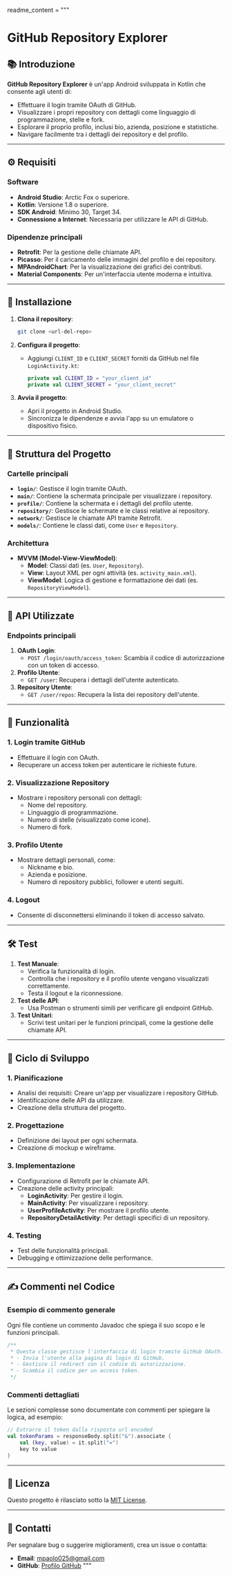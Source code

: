 readme_content = """
# GitHub Repository Explorer

## 📚 Introduzione
**GitHub Repository Explorer** è un'app Android sviluppata in Kotlin che consente agli utenti di:
- Effettuare il login tramite OAuth di GitHub.
- Visualizzare i propri repository con dettagli come linguaggio di programmazione, stelle e fork.
- Esplorare il proprio profilo, inclusi bio, azienda, posizione e statistiche.
- Navigare facilmente tra i dettagli dei repository e del profilo.

---

## ⚙️ Requisiti
### Software
- **Android Studio**: Arctic Fox o superiore.
- **Kotlin**: Versione 1.8 o superiore.
- **SDK Android**: Minimo 30, Target 34.
- **Connessione a Internet**: Necessaria per utilizzare le API di GitHub.

### Dipendenze principali
- **Retrofit**: Per la gestione delle chiamate API.
- **Picasso**: Per il caricamento delle immagini del profilo e dei repository.
- **MPAndroidChart**: Per la visualizzazione dei grafici dei contributi.
- **Material Components**: Per un'interfaccia utente moderna e intuitiva.

---

## 🚀 Installazione
1. **Clona il repository**:
   ```bash
   git clone <url-del-repo>
   ```

2. **Configura il progetto**:
   - Aggiungi `CLIENT_ID` e `CLIENT_SECRET` forniti da GitHub nel file `LoginActivity.kt`:
     ```kotlin
     private val CLIENT_ID = "your_client_id"
     private val CLIENT_SECRET = "your_client_secret"
     ```

3. **Avvia il progetto**:
   - Apri il progetto in Android Studio.
   - Sincronizza le dipendenze e avvia l'app su un emulatore o dispositivo fisico.

---

## 📂 Struttura del Progetto

### Cartelle principali
- **`login/`**: Gestisce il login tramite OAuth.
- **`main/`**: Contiene la schermata principale per visualizzare i repository.
- **`profile/`**: Contiene la schermata e i dettagli del profilo utente.
- **`repository/`**: Gestisce le schermate e le classi relative ai repository.
- **`network/`**: Gestisce le chiamate API tramite Retrofit.
- **`models/`**: Contiene le classi dati, come `User` e `Repository`.

### Architettura
- **MVVM (Model-View-ViewModel)**:
  - **Model**: Classi dati (es. `User`, `Repository`).
  - **View**: Layout XML per ogni attività (es. `activity_main.xml`).
  - **ViewModel**: Logica di gestione e formattazione dei dati (es. `RepositoryViewModel`).

---

## 🔑 API Utilizzate
### Endpoints principali
1. **OAuth Login**:
   - `POST /login/oauth/access_token`: Scambia il codice di autorizzazione con un token di accesso.
2. **Profilo Utente**:
   - `GET /user`: Recupera i dettagli dell'utente autenticato.
3. **Repository Utente**:
   - `GET /user/repos`: Recupera la lista dei repository dell'utente.

---

## 🧩 Funzionalità
### 1. Login tramite GitHub
- Effettuare il login con OAuth.
- Recuperare un access token per autenticare le richieste future.

### 2. Visualizzazione Repository
- Mostrare i repository personali con dettagli:
  - Nome del repository.
  - Linguaggio di programmazione.
  - Numero di stelle (visualizzato come icone).
  - Numero di fork.

### 3. Profilo Utente
- Mostrare dettagli personali, come:
  - Nickname e bio.
  - Azienda e posizione.
  - Numero di repository pubblici, follower e utenti seguiti.

### 4. Logout
- Consente di disconnettersi eliminando il token di accesso salvato.

---

## 🛠️ Test
1. **Test Manuale**:
   - Verifica la funzionalità di login.
   - Controlla che i repository e il profilo utente vengano visualizzati correttamente.
   - Testa il logout e la riconnessione.
2. **Test delle API**:
   - Usa Postman o strumenti simili per verificare gli endpoint GitHub.
3. **Test Unitari**:
   - Scrivi test unitari per le funzioni principali, come la gestione delle chiamate API.

---

## 🔄 Ciclo di Sviluppo
### 1. Pianificazione
- Analisi dei requisiti: Creare un'app per visualizzare i repository GitHub.
- Identificazione delle API da utilizzare.
- Creazione della struttura del progetto.

### 2. Progettazione
- Definizione dei layout per ogni schermata.
- Creazione di mockup e wireframe.

### 3. Implementazione
- Configurazione di Retrofit per le chiamate API.
- Creazione delle activity principali:
  - **LoginActivity**: Per gestire il login.
  - **MainActivity**: Per visualizzare i repository.
  - **UserProfileActivity**: Per mostrare il profilo utente.
  - **RepositoryDetailActivity**: Per dettagli specifici di un repository.

### 4. Testing
- Test delle funzionalità principali.
- Debugging e ottimizzazione delle performance.

---

## ✍️ Commenti nel Codice
### Esempio di commento generale
Ogni file contiene un commento Javadoc che spiega il suo scopo e le funzioni principali.
```kotlin
/**
 * Questa classe gestisce l'interfaccia di login tramite GitHub OAuth.
 * - Invia l'utente alla pagina di login di GitHub.
 * - Gestisce il redirect con il codice di autorizzazione.
 * - Scambia il codice per un access token.
 */
```

### Commenti dettagliati
Le sezioni complesse sono documentate con commenti per spiegare la logica, ad esempio:
```kotlin
// Estrarre il token dalla risposta url encoded
val tokenParams = responseBody.split("&").associate {
    val (key, value) = it.split("=")
    key to value
}
```

---

## 📜 Licenza
Questo progetto è rilasciato sotto la [MIT License](LICENSE).

---

## 📧 Contatti
Per segnalare bug o suggerire miglioramenti, crea un issue o contatta:
- **Email**: mpaolo025@gmail.com
- **GitHub**: [Profilo GitHub](https://github.com/xtemumio)
"""
